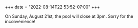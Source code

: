 +++
date = "2022-08-14T22:53:52-07:00"
+++

On Sunday, August 21st, the pool will close at 3pm. Sorry for the inconvenience!
